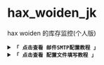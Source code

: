 # hax_woiden_jk
hax woiden 的库存监控(个人版)

<details>
  
<summary><code><strong>「 点击查看 邮件SMTP配置教程 」</strong></code></summary>
  
  
****
  [![ppoIN24.png](https://s1.ax1x.com/2023/04/06/ppoIN24.png)](https://imgse.com/i/ppoIN24)
  [![ppoIdM9.png](https://s1.ax1x.com/2023/04/06/ppoIdM9.png)](https://imgse.com/i/ppoIdM9)
  [![ppoIsIK.png](https://s1.ax1x.com/2023/04/06/ppoIsIK.png)](https://imgse.com/i/ppoIsIK)
  [![ppo7qzD.png](https://s1.ax1x.com/2023/04/06/ppo7qzD.png)](https://imgse.com/i/ppo7qzD)
  [![ppoIXss.png](https://s1.ax1x.com/2023/04/06/ppoIXss.png)](https://imgse.com/i/ppoIXss)
  [![ppoIjLn.png](https://s1.ax1x.com/2023/04/06/ppoIjLn.png)](https://imgse.com/i/ppoIjLn)
  [![ppooBlQ.png](https://s1.ax1x.com/2023/04/06/ppooBlQ.png)](https://imgse.com/i/ppooBlQ)
****
  
  
</details>


<details>
  
<summary><code><strong>「 点击查看 配置文件填写教程 」</strong></code></summary>
  
  
****
  

## 配置文件填写教程
  
  
``` yaml
#yaml配置文件格式提醒
#1.冒号后面有空格
#2.缩进不能用tab，只能用空格
#3.-后面有空格
#4.字符串不用加引号
# yaml格式校验 https://www.bejson.com/validators/yaml_editor/
#smtp邮件发送 email: 后面不填任何东西
email:
#smtp服务器
  smtp: smtp.163.com
#smtp服务器端口
  port: 25
#发信邮箱
  from: 1@163.com
#发信邮箱密码 非邮箱密码而是创建的smtp的密码
  key: 1
#收信邮箱 可以多个
  to:
   - 1@qq.com
   - 1@gmail.com
# pushplus推送 官网 https://www.pushplus.plus/
push_plus:
#push_plus 你的token
  token: eed2d4c5b3f240b38a2d4e1f2c2fee7e
#推送通道
#不需要的通道可以注释掉 注释使用 # 开头
# 全部通道被注释之后关闭pushplus推送
  channel:
#mail 邮箱
    - mail
#微信
    - wechat
#企业微信
    - webhook
#钉钉
    - cp
#短信
    - sms



  
```
  
  
****
  
  
</details>
